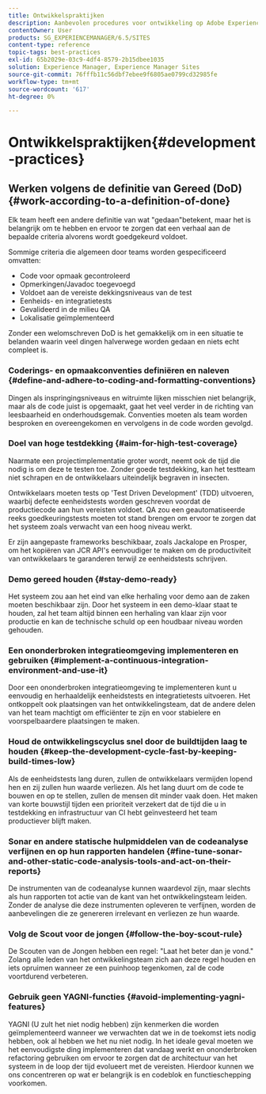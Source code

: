 ```yaml
---
title: Ontwikkelspraktijken
description: Aanbevolen procedures voor ontwikkeling op Adobe Experience Manager.
contentOwner: User
products: SG_EXPERIENCEMANAGER/6.5/SITES
content-type: reference
topic-tags: best-practices
exl-id: 65b2029e-03c9-4df4-8579-2b15dbee1035
solution: Experience Manager, Experience Manager Sites
source-git-commit: 76fffb11c56dbf7ebee9f6805ae0799cd32985fe
workflow-type: tm+mt
source-wordcount: '617'
ht-degree: 0%

---
```


# Ontwikkelspraktijken{#development-practices}

## Werken volgens de definitie van Gereed (DoD) {#work-according-to-a-definition-of-done}

Elk team heeft een andere definitie van wat &quot;gedaan&quot;betekent, maar het is belangrijk om te hebben en ervoor te zorgen dat een verhaal aan de bepaalde criteria alvorens wordt goedgekeurd voldoet.

Sommige criteria die algemeen door teams worden gespecificeerd omvatten:

* Code voor opmaak gecontroleerd
* Opmerkingen/Javadoc toegevoegd
* Voldoet aan de vereiste dekkingsniveaus van de test
* Eenheids- en integratietests
* Gevalideerd in de milieu QA
* Lokalisatie geïmplementeerd

Zonder een welomschreven DoD is het gemakkelijk om in een situatie te belanden waarin veel dingen halverwege worden gedaan en niets echt compleet is.

### Coderings- en opmaakconventies definiëren en naleven {#define-and-adhere-to-coding-and-formatting-conventions}

Dingen als inspringingsniveaus en witruimte lijken misschien niet belangrijk, maar als de code juist is opgemaakt, gaat het veel verder in de richting van leesbaarheid en onderhoudsgemak. Conventies moeten als team worden besproken en overeengekomen en vervolgens in de code worden gevolgd.

### Doel van hoge testdekking  {#aim-for-high-test-coverage}

Naarmate een projectimplementatie groter wordt, neemt ook de tijd die nodig is om deze te testen toe. Zonder goede testdekking, kan het testteam niet schrapen en de ontwikkelaars uiteindelijk begraven in insecten.

Ontwikkelaars moeten tests op &#39;Test Driven Development&#39; (TDD) uitvoeren, waarbij defecte eenheidstests worden geschreven voordat de productiecode aan hun vereisten voldoet. QA zou een geautomatiseerde reeks goedkeuringstests moeten tot stand brengen om ervoor te zorgen dat het systeem zoals verwacht van een hoog niveau werkt.

Er zijn aangepaste frameworks beschikbaar, zoals Jackalope en Prosper, om het kopiëren van JCR API&#39;s eenvoudiger te maken om de productiviteit van ontwikkelaars te garanderen terwijl ze eenheidstests schrijven.

### Demo gereed houden {#stay-demo-ready}

Het systeem zou aan het eind van elke herhaling voor demo aan de zaken moeten beschikbaar zijn. Door het systeem in een demo-klaar staat te houden, zal het team altijd binnen een herhaling van klaar zijn voor productie en kan de technische schuld op een houdbaar niveau worden gehouden.

### Een ononderbroken integratieomgeving implementeren en gebruiken {#implement-a-continuous-integration-environment-and-use-it}

Door een ononderbroken integratieomgeving te implementeren kunt u eenvoudig en herhaaldelijk eenheidstests en integratietests uitvoeren. Het ontkoppelt ook plaatsingen van het ontwikkelingsteam, dat de andere delen van het team machtigt om efficiënter te zijn en voor stabielere en voorspelbaardere plaatsingen te maken.

### Houd de ontwikkelingscyclus snel door de buildtijden laag te houden {#keep-the-development-cycle-fast-by-keeping-build-times-low}

Als de eenheidstests lang duren, zullen de ontwikkelaars vermijden lopend hen en zij zullen hun waarde verliezen. Als het lang duurt om de code te bouwen en op te stellen, zullen de mensen dit minder vaak doen. Het maken van korte bouwstijl tijden een prioriteit verzekert dat de tijd die u in testdekking en infrastructuur van CI hebt geïnvesteerd het team productiever blijft maken.

### Sonar en andere statische hulpmiddelen van de codeanalyse verfijnen en op hun rapporten handelen {#fine-tune-sonar-and-other-static-code-analysis-tools-and-act-on-their-reports}

De instrumenten van de codeanalyse kunnen waardevol zijn, maar slechts als hun rapporten tot actie van de kant van het ontwikkelingsteam leiden. Zonder de analyse die deze instrumenten opleveren te verfijnen, worden de aanbevelingen die ze genereren irrelevant en verliezen ze hun waarde.

### Volg de Scout voor de jongen {#follow-the-boy-scout-rule}

De Scouten van de Jongen hebben een regel: &quot;Laat het beter dan je vond.&quot; Zolang alle leden van het ontwikkelingsteam zich aan deze regel houden en iets opruimen wanneer ze een puinhoop tegenkomen, zal de code voortdurend verbeteren.

### Gebruik geen YAGNI-functies {#avoid-implementing-yagni-features}

YAGNI (U zult het niet nodig hebben) zijn kenmerken die worden geïmplementeerd wanneer we verwachten dat we in de toekomst iets nodig hebben, ook al hebben we het nu niet nodig. In het ideale geval moeten we het eenvoudigste ding implementeren dat vandaag werkt en ononderbroken refactoring gebruiken om ervoor te zorgen dat de architectuur van het systeem in de loop der tijd evolueert met de vereisten. Hierdoor kunnen we ons concentreren op wat er belangrijk is en codeblok en functieschepping voorkomen.
